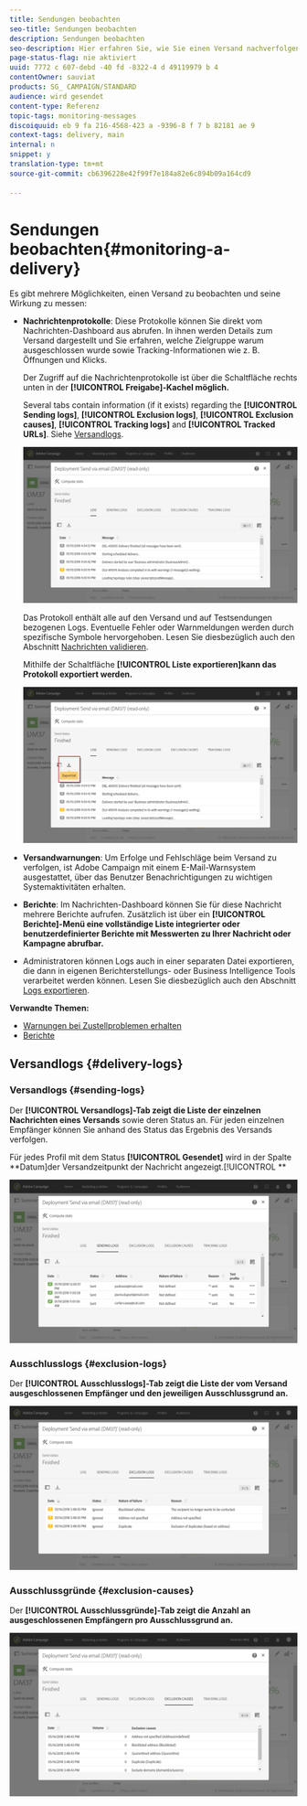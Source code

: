 ```yaml
---
title: Sendungen beobachten
seo-title: Sendungen beobachten
description: Sendungen beobachten
seo-description: Hier erfahren Sie, wie Sie einen Versand nachverfolgen können.
page-status-flag: nie aktiviert
uuid: 7772 c 607-debd -40 fd -8322-4 d 49119979 b 4
contentOwner: sauviat
products: SG_ CAMPAIGN/STANDARD
audience: wird gesendet
content-type: Referenz
topic-tags: monitoring-messages
discoiquuid: eb 9 fa 216-4568-423 a -9396-8 f 7 b 82181 ae 9
context-tags: delivery, main
internal: n
snippet: y
translation-type: tm+mt
source-git-commit: cb6396228e42f99f7e184a82e6c894b09a164cd9

---
```



# Sendungen beobachten{#monitoring-a-delivery}

Es gibt mehrere Möglichkeiten, einen Versand zu beobachten und seine Wirkung zu messen:

* **Nachrichtenprotokolle**: Diese Protokolle können Sie direkt vom Nachrichten-Dashboard aus abrufen. In ihnen werden Details zum Versand dargestellt und Sie erfahren, welche Zielgruppe warum ausgeschlossen wurde sowie Tracking-Informationen wie z. B. Öffnungen und Klicks.

   Der Zugriff auf die Nachrichtenprotokolle ist über die Schaltfläche rechts unten in der **[!UICONTROL Freigabe]-Kachel möglich.**

   Several tabs contain information (if it exists) regarding the **[!UICONTROL Sending logs]**, **[!UICONTROL Exclusion logs]**, **[!UICONTROL Exclusion causes]**, **[!UICONTROL Tracking logs]** and **[!UICONTROL Tracked URLs]**. Siehe [Versandlogs](../../sending/using/monitoring-a-delivery.md#delivery-logs).

   ![](assets/sending_delivery1.png)

   Das Protokoll enthält alle auf den Versand und auf Testsendungen bezogenen Logs. Eventuelle Fehler oder Warnmeldungen werden durch spezifische Symbole hervorgehoben. Lesen Sie diesbezüglich auch den Abschnitt [Nachrichten validieren](../../sending/using/previewing-messages.md).

   Mithilfe der Schaltfläche **[!UICONTROL Liste exportieren]kann das Protokoll exportiert werden.**

   ![](assets/sending_delivery2.png)

* **Versandwarnungen**: Um Erfolge und Fehlschläge beim Versand zu verfolgen, ist Adobe Campaign mit einem E-Mail-Warnsystem ausgestattet, über das Benutzer Benachrichtigungen zu wichtigen Systemaktivitäten erhalten.
* **Berichte**: Im Nachrichten-Dashboard können Sie für diese Nachricht mehrere Berichte aufrufen. Zusätzlich ist über ein **[!UICONTROL Berichte]-Menü eine vollständige Liste integrierter oder benutzerdefinierter Berichte mit Messwerten zu Ihrer Nachricht oder Kampagne abrufbar.**
* Administratoren können Logs auch in einer separaten Datei exportieren, die dann in eigenen Berichterstellungs- oder Business Intelligence Tools verarbeitet werden können. Lesen Sie diesbezüglich auch den Abschnitt [Logs exportieren](../../automating/using/exporting-logs.md).

**Verwandte Themen:**

* [Warnungen bei Zustellproblemen erhalten](../../sending/using/receiving-alerts-when-failures-happen.md)
* [Berichte](../../reporting/using/about-dynamic-reports.md)

## Versandlogs {#delivery-logs}

### Versandlogs {#sending-logs}

Der **[!UICONTROL Versandlogs]-Tab zeigt die Liste der einzelnen Nachrichten eines Versands** sowie deren Status an. Für jeden einzelnen Empfänger können Sie anhand des Status das Ergebnis des Versands verfolgen.

Für jedes Profil mit dem Status **[!UICONTROL Gesendet]** wird in der Spalte **Datum]der Versandzeitpunkt der Nachricht angezeigt.[!UICONTROL **

![](assets/sending_delivery3.png)

### Ausschlusslogs {#exclusion-logs}

Der **[!UICONTROL Ausschlusslogs]-Tab zeigt die Liste der vom Versand ausgeschlossenen Empfänger und den jeweiligen Ausschlussgrund an.**

![](assets/sending_delivery4.png)

### Ausschlussgründe {#exclusion-causes}

Der **[!UICONTROL Ausschlussgründe]-Tab zeigt die Anzahl an ausgeschlossenen Empfängern pro Ausschlussgrund an.**

![](assets/sending_delivery5.png)

